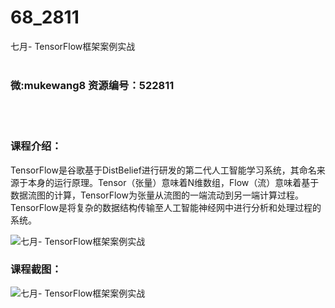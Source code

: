 # 68_2811
七月- TensorFlow框架案例实战
<br/></br>
<h3>微:mukewang8 资源编号：522811</h3>
<br/></br>
<h3>课程介绍：</h3>
<p>TensorFlow是<a target="_blank" rel="noopener">谷歌</a>基于DistBelief进行研发的第二代人工智能学习系统，其命名来源于本身的运行原理。Tensor（张量）意味着N维数组，Flow（流）意味着基于数据流图的计算，TensorFlow为张量从流图的一端流动到另一端计算过程。TensorFlow是将复杂的数据结构传输至人工智能神经网中进行分析和处理过程的系统。</p>
<p><img src="https://www.ko996.com/wp-content/uploads/img/2018/06/2-20-300x212.png" alt="七月- TensorFlow框架案例实战"></p>
<div class="info-desc">
<h3>课程截图：</h3>
<p><img src="https://www.ko996.com/wp-content/uploads/img/2018/06/3-21.png" alt="七月- TensorFlow框架案例实战"></p>


			
</div>
